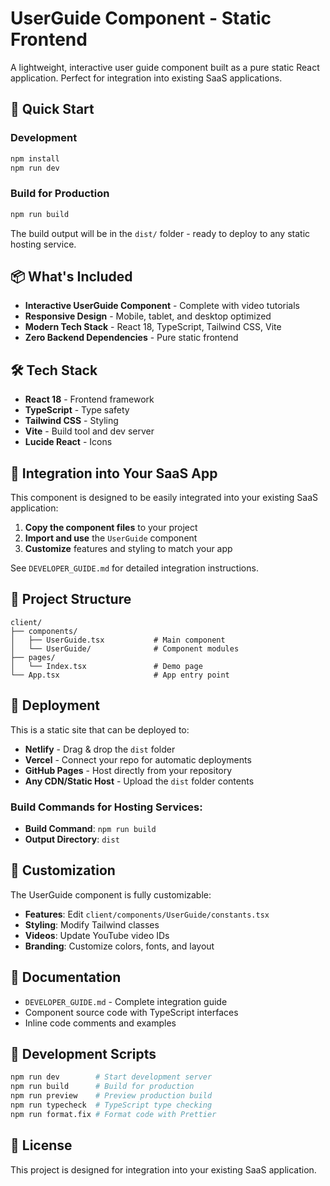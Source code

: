 # UserGuide Component - Static Frontend

A lightweight, interactive user guide component built as a pure static React application. Perfect for integration into existing SaaS applications.

## 🚀 Quick Start

### Development
```bash
npm install
npm run dev
```

### Build for Production
```bash
npm run build
```

The build output will be in the `dist/` folder - ready to deploy to any static hosting service.

## 📦 What's Included

- **Interactive UserGuide Component** - Complete with video tutorials
- **Responsive Design** - Mobile, tablet, and desktop optimized
- **Modern Tech Stack** - React 18, TypeScript, Tailwind CSS, Vite
- **Zero Backend Dependencies** - Pure static frontend

## 🛠️ Tech Stack

- **React 18** - Frontend framework
- **TypeScript** - Type safety
- **Tailwind CSS** - Styling
- **Vite** - Build tool and dev server
- **Lucide React** - Icons

## 🎯 Integration into Your SaaS App

This component is designed to be easily integrated into your existing SaaS application:

1. **Copy the component files** to your project
2. **Import and use** the `UserGuide` component
3. **Customize** features and styling to match your app

See `DEVELOPER_GUIDE.md` for detailed integration instructions.

## 📁 Project Structure

```
client/
├── components/
│   ├── UserGuide.tsx           # Main component
│   └── UserGuide/              # Component modules
├── pages/
│   └── Index.tsx               # Demo page
└── App.tsx                     # App entry point
```

## 🚀 Deployment

This is a static site that can be deployed to:

- **Netlify** - Drag & drop the `dist` folder
- **Vercel** - Connect your repo for automatic deployments
- **GitHub Pages** - Host directly from your repository
- **Any CDN/Static Host** - Upload the `dist` folder contents

### Build Commands for Hosting Services:
- **Build Command**: `npm run build`
- **Output Directory**: `dist`

## 🎨 Customization

The UserGuide component is fully customizable:

- **Features**: Edit `client/components/UserGuide/constants.tsx`
- **Styling**: Modify Tailwind classes
- **Videos**: Update YouTube video IDs
- **Branding**: Customize colors, fonts, and layout

## 📖 Documentation

- `DEVELOPER_GUIDE.md` - Complete integration guide
- Component source code with TypeScript interfaces
- Inline code comments and examples

## 🧪 Development Scripts

```bash
npm run dev        # Start development server
npm run build      # Build for production
npm run preview    # Preview production build
npm run typecheck  # TypeScript type checking
npm run format.fix # Format code with Prettier
```

## 📄 License

This project is designed for integration into your existing SaaS application.
